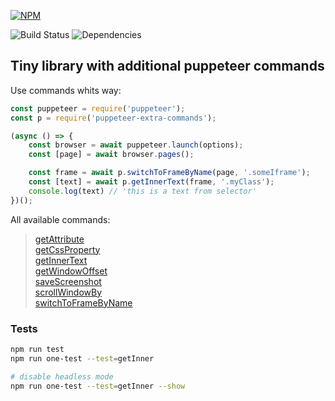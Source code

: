 [![NPM](https://nodei.co/npm/puppeteer-extra-commands.png?downloads=true&stars=true)](https://nodei.co/npm/puppeteer-extra-commands/)

![Build Status](https://travis-ci.org/k03mad/puppeteer-extra-commands.svg?branch=master) ![Dependencies](https://david-dm.org/k03mad/puppeteer-extra-commands.svg)

## Tiny library with additional puppeteer commands

Use commands whits way:

```js
const puppeteer = require('puppeteer');
const p = require('puppeteer-extra-commands');

(async () => {
    const browser = await puppeteer.launch(options);
    const [page] = await browser.pages();

    const frame = await p.switchToFrameByName(page, '.someIframe');
    const [text] = await p.getInnerText(frame, '.myClass');
    console.log(text) // 'this is a text from selector'
})();
```

All available commands:

> [getAttribute](https://github.com/k03mad/puppeteer-extra-commands/blob/master/commands/getAttribute.js)\
> [getCssProperty](https://github.com/k03mad/puppeteer-extra-commands/blob/master/commands/getCssProperty.js)\
> [getInnerText](https://github.com/k03mad/puppeteer-extra-commands/blob/master/commands/getInnerText.js)\
> [getWindowOffset](https://github.com/k03mad/puppeteer-extra-commands/blob/master/commands/getWindowOffset.js)\
> [saveScreenshot](https://github.com/k03mad/puppeteer-extra-commands/blob/master/commands/saveScreenshot.js)\
> [scrollWindowBy](https://github.com/k03mad/puppeteer-extra-commands/blob/master/commands/scrollWindowBy.js)\
> [switchToFrameByName](https://github.com/k03mad/puppeteer-extra-commands/blob/master/commands/switchToFrameByName.js)

### Tests

```bash
npm run test
npm run one-test --test=getInner

# disable headless mode
npm run one-test --test=getInner --show
```
